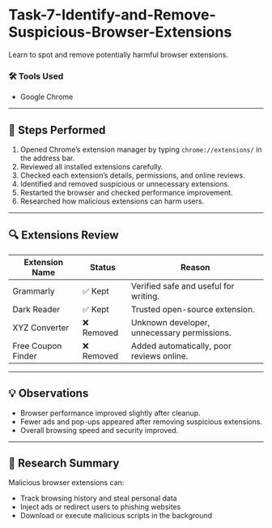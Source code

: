 # Task-7-Identify-and-Remove-Suspicious-Browser-Extensions
Learn to spot and remove potentially harmful browser extensions.

### 🛠️ Tools Used
- Google Chrome 

---

## 🧭 Steps Performed

1. Opened Chrome’s extension manager by typing `chrome://extensions/` in the address bar.  
2. Reviewed all installed extensions carefully.  
3. Checked each extension’s details, permissions, and online reviews.  
4. Identified and removed suspicious or unnecessary extensions.  
5. Restarted the browser and checked performance improvement.  
6. Researched how malicious extensions can harm users.

---

## 🔍 Extensions Review

| Extension Name | Status | Reason |
|----------------|---------|--------|
| Grammarly | ✅ Kept | Verified safe and useful for writing. |
| Dark Reader | ✅ Kept | Trusted open-source extension. |
| XYZ Converter | ❌ Removed | Unknown developer, unnecessary permissions. |
| Free Coupon Finder | ❌ Removed | Added automatically, poor reviews online. |

---

## 💡 Observations
- Browser performance improved slightly after cleanup.  
- Fewer ads and pop-ups appeared after removing suspicious extensions.  
- Overall browsing speed and security improved.

---

## 🧠 Research Summary
Malicious browser extensions can:
- Track browsing history and steal personal data  
- Inject ads or redirect users to phishing websites  
- Download or execute malicious scripts in the background  


